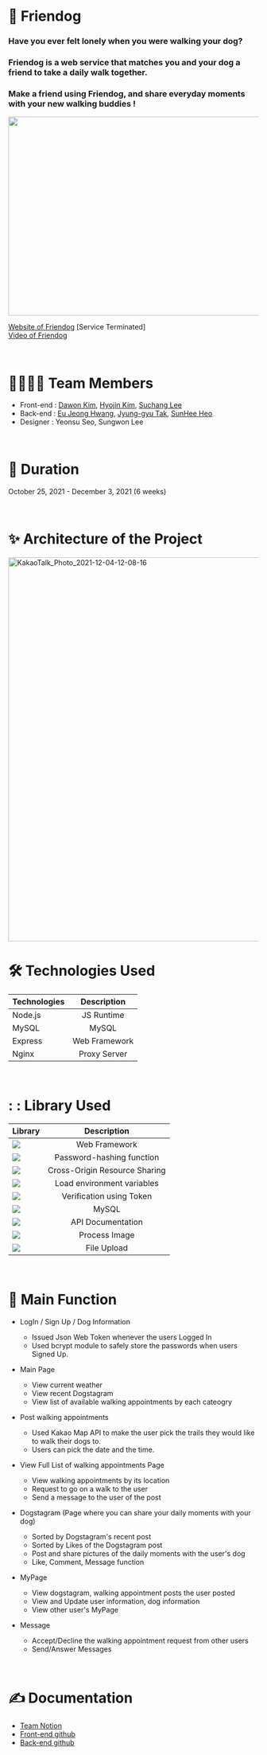 # 🐶 Friendog

### Have you ever felt lonely when you were walking your dog?
### Friendog is a web service that matches you and your dog a friend to take a daily walk together. 
### Make a friend using Friendog, and share everyday moments with your new walking buddies !

<img src="https://user-images.githubusercontent.com/88166362/144694893-52789e67-866c-4ead-b9a0-f63069c7dfbf.png" width="772" height="400">

[Website of Friendog](https://togaether.shop/) [Service Terminated] </br>
[Video of Friendog](https://www.youtube.com/watch?v=lQUo4EbUrQU)  

<br>

# :family_man_woman_boy_boy: Team Members
- Front-end : [Dawon Kim](https://github.com/DawonEllaKim), [Hyojin Kim](https://github.com/hyojin-k), [Suchang Lee](https://github.com/eternalclash) 
- Back-end : [Eu Jeong Hwang](https://github.com/eujeong-hwang), [Jyung-gyu Tak](https://github.com/tak-codes), [SunHee Heo](https://github.com/SunHeeHeo) 
- Designer : Yeonsu Seo, Sungwon Lee 

<br>

# :bookmark_tabs: Duration
October 25, 2021 - December 3, 2021 (6 weeks)

<br>

# :sparkles: Architecture of the Project
<img width="772" alt="KakaoTalk_Photo_2021-12-04-12-08-16" src="https://user-images.githubusercontent.com/88166362/144694918-ab86d1e8-c61d-461a-92ca-e77a10ffc9cf.png">

<br>

# :hammer_and_wrench: Technologies Used
Technologies|Description
:---|:---:
Node.js | JS Runtime
MySQL | MySQL
Express | Web Framework
Nginx | Proxy Server

<br>

# : : Library Used
|Library|Description|
---|:---:
<img src='https://img.shields.io/badge/express-1.7.9-lightgrey'> | Web Framework
<img src='https://img.shields.io/badge/bcrypt-5.0.1-lightgrey'> | Password-hashing function
<img src='https://img.shields.io/badge/cors-2.8.5-lightgrey'> | Cross-Origin Resource Sharing
<img src='https://img.shields.io/badge/dotenv-10.0.0-lightgrey'>  | Load environment variables
<img src='https://img.shields.io/badge/jsonwebtoken-8.5.1-lightgrey'>  | Verification using Token
<img src='https://img.shields.io/badge/mysql-2.3.2-lightgrey'> | MySQL
<img src='https://img.shields.io/badge/swagger--ui--express-4.1.6-lightgrey'> | API Documentation
<img src='https://img.shields.io/badge/sharp-0.29.3-lightgrey'> | Process Image
<img src='https://img.shields.io/badge/multer-1.4.3-lightgrey'> | File Upload

<br>

# :round_pushpin: Main Function

- LogIn / Sign Up / Dog Information

  - Issued Json Web Token whenever the users Logged In
  - Used bcrypt module to safely store the passwords when users Signed Up.

- Main Page

  - View current weather
  - View recent Dogstagram 
  - View list of available walking appointments by each cateogry

- Post walking appointments

  - Used Kakao Map API to make the user pick the trails they would like to walk their dogs to.
  - Users can pick the date and the time.

- View Full List of walking appointments Page

  - View walking appointments by its location
  - Request to go on a walk to the user
  - Send a message to the user of the post

- Dogstagram (Page where you can share your daily moments with your dog)

  - Sorted by Dogstagram's recent post
  - Sorted by Likes of the Dogstagram post
  - Post and share pictures of the daily moments with the user's dog
  - Like, Comment, Message function

- MyPage

  - View dogstagram, walking appointment posts the user posted
  - View and Update user information, dog information
  - View other user's MyPage

- Message

  - Accept/Decline the walking appointment request from other users
  - Send/Answer Messages

<br>

# :writing_hand: Documentation
- [Team Notion](https://togaether.shop/)
- [Front-end github](https://github.com/O-K-O-K-O-K/Front-end)
- [Back-end github](https://github.com/O-K-O-K-O-K/Back_End)
